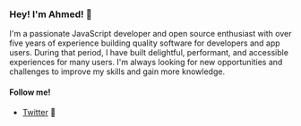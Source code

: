 ### Hey! I'm Ahmed! 👋

I'm a passionate JavaScript developer and open source enthusiast with over five years of experience building quality software for developers and app users. During that period, I have built delightful, performant, and accessible experiences for many users. I'm always looking for new opportunities and challenges to improve my skills and gain more knowledge.

#### Follow me!

- [Twitter](https://twitter.com/a7medev) 🦄
